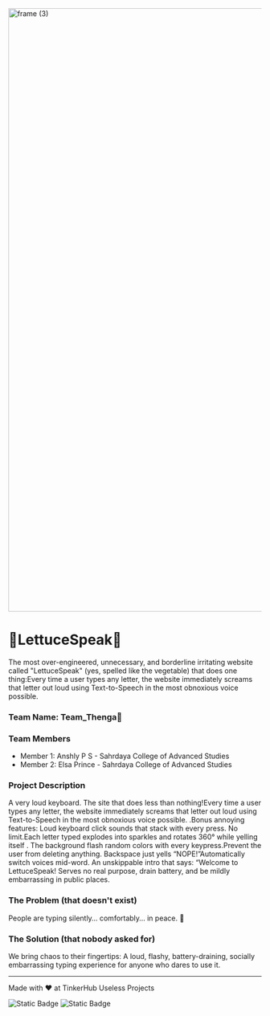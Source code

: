 <img width="3188" height="1202" alt="frame (3)" src="https://github.com/user-attachments/assets/517ad8e9-ad22-457d-9538-a9e62d137cd7" />


#  🥬LettuceSpeak🥬 


The most over-engineered, unnecessary, and borderline irritating website called "LettuceSpeak" (yes, spelled like the vegetable) that does one thing:Every time a user types any letter, the website immediately screams that letter out loud using Text-to-Speech in the most obnoxious voice possible.

### Team Name: Team_Thenga🥥


### Team Members
- Member 1: Anshly P S - Sahrdaya College of Advanced Studies
- Member 2: Elsa Prince - Sahrdaya College of Advanced Studies
  
### Project Description
A very loud keyboard. The site that does less than nothing!Every time a user types any letter, the website immediately screams that letter out loud using Text-to-Speech in the most obnoxious voice possible.
.Bonus annoying features: Loud keyboard click sounds that stack with every press. No limit.Each letter typed explodes into sparkles and rotates 360° while yelling itself . The background flash random colors with every keypress.Prevent the user from deleting anything. Backspace just yells “NOPE!”Automatically switch voices mid-word. An unskippable intro that says: “Welcome to LettuceSpeak! Serves no real purpose, drain battery, and be mildly embarrassing in public places.

### The Problem (that doesn't exist)
People are typing silently… comfortably… in peace. 🤢


### The Solution (that nobody asked for)
We bring chaos to their fingertips:
A loud, flashy, battery-draining, socially embarrassing typing experience for anyone who dares to use it.


---
Made with ❤️ at TinkerHub Useless Projects 

![Static Badge](https://img.shields.io/badge/TinkerHub-24?color=%23000000&link=https%3A%2F%2Fwww.tinkerhub.org%2F)
![Static Badge](https://img.shields.io/badge/UselessProjects--25-25?link=https%3A%2F%2Fwww.tinkerhub.org%2Fevents%2FQ2Q1TQKX6Q%2FUseless%2520Projects)



